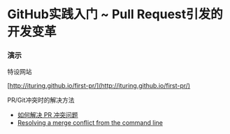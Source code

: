 # GitHub实践入门 ~ Pull Request引发的开发变革
### 演示
特设网站

  [http://ituring.github.io/first-pr/](http://ituring.github.io/first-pr/)

PR/Git冲突时的解决方法

-  [如何解决 PR 冲突问题](https://github.com/ituring/first-pr/wiki/%E5%A6%82%E4%BD%95%E8%A7%A3%E5%86%B3-PR-%E5%86%B2%E7%AA%81%E9%97%AE%E9%A2%98)
-  [Resolving a merge conflict from the command line](https://help.github.com/articles/resolving-a-merge-conflict-from-the-command-line/)
